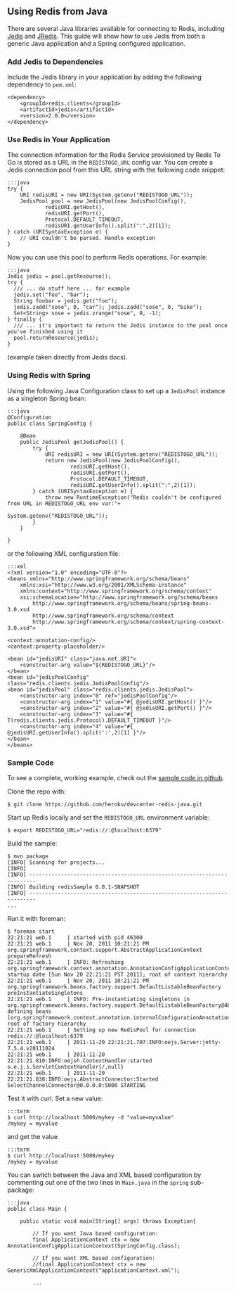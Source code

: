 ## Using Redis from Java

There are several Java libraries available for connecting to Redis, including [Jedis](https://github.com/xetorthio/jedis) and [JRedis](http://code.google.com/p/jredis/). This guide will show how to use Jedis from both a generic Java application and a Spring configured application.

### Add Jedis to Dependencies

Include the Jedis library in your application by adding the following dependency to `pom.xml`:

    <dependency>
        <groupId>redis.clients</groupId>
        <artifactId>jedis</artifactId>
        <version>2.0.0</version>
    </dependency>

### Use Redis in Your Application

The connection information for the Redis Service provisioned by Redis To Go is stored as a URL in the `REDISTOGO_URL` config var. You can create a Jedis connection pool from this URL string with the following code snippet:

    :::java
    try {
    	URI redisURI = new URI(System.getenv("REDISTOGO_URL"));
    	JedisPool pool = new JedisPool(new JedisPoolConfig(),
    			redisURI.getHost(),
    			redisURI.getPort(),
    			Protocol.DEFAULT_TIMEOUT,
    			redisURI.getUserInfo().split(":",2)[1]);
    } catch (URISyntaxException e) {
        // URI couldn't be parsed. Handle exception
    }

Now you can use this pool to perform Redis operations. For example:

    :::java
    Jedis jedis = pool.getResource();
    try {
      /// ... do stuff here ... for example
      jedis.set("foo", "bar");
      String foobar = jedis.get("foo");
      jedis.zadd("sose", 0, "car"); jedis.zadd("sose", 0, "bike"); 
      Set<String> sose = jedis.zrange("sose", 0, -1);
    } finally {
      /// ... it's important to return the Jedis instance to the pool once you've finished using it
      pool.returnResource(jedis);
    }

(example taken directly from Jedis docs).

### Using Redis with Spring

Using the following Java Configuration class to set up a `JedisPool` instance as a singleton Spring bean:

    :::java
    @Configuration
    public class SpringConfig {

    	@Bean
    	public JedisPool getJedisPool() {
    		try {
    			URI redisURI = new URI(System.getenv("REDISTOGO_URL"));
    			return new JedisPool(new JedisPoolConfig(),
    					redisURI.getHost(),
    					redisURI.getPort(),
    					Protocol.DEFAULT_TIMEOUT,
    					redisURI.getUserInfo().split(":",2)[1]);
    		} catch (URISyntaxException e) {
    			throw new RuntimeException("Redis couldn't be configured from URL in REDISTOGO_URL env var:"+ 
    			                            System.getenv("REDISTOGO_URL"));
    		}
    	}
	
    }

or the following XML configuration file:

    :::xml
    <?xml version="1.0" encoding="UTF-8"?>
    <beans xmlns="http://www.springframework.org/schema/beans"
        xmlns:xsi="http://www.w3.org/2001/XMLSchema-instance"
        xmlns:context="http://www.springframework.org/schema/context"
        xsi:schemaLocation="http://www.springframework.org/schema/beans
            http://www.springframework.org/schema/beans/spring-beans-3.0.xsd
            http://www.springframework.org/schema/context
            http://www.springframework.org/schema/context/spring-context-3.0.xsd">

    <context:annotation-config/>
    <context:property-placeholder/>

    <bean id="jedisURI" class="java.net.URI">
        <constructor-arg value="${REDISTOGO_URL}"/>
    </bean>
    <bean id="jedisPoolConfig" class="redis.clients.jedis.JedisPoolConfig"/>
    <bean id="jedisPool" class="redis.clients.jedis.JedisPool">
        <constructor-arg index="0" ref="jedisPoolConfig"/>
        <constructor-arg index="1" value="#{ @jedisURI.getHost() }"/>
        <constructor-arg index="2" value="#{ @jedisURI.getPort() }"/>
        <constructor-arg index="3" value="#{ T(redis.clients.jedis.Protocol).DEFAULT_TIMEOUT }"/>
        <constructor-arg index="4" value="#{ @jedisURI.getUserInfo().split(':',2)[1] }"/>
    </bean>
    </beans>

### Sample Code

To see a complete, working example, check out the [sample code in github](https://github.com/heroku/devcenter-redis-java).

Clone the repo with:

    $ git clone https://github.com/heroku/devcenter-redis-java.git

Start up Redis locally and set the `REDISTOGO_URL` environment variable:

    $ export REDISTOGO_URL="redis://:@localhost:6379"

Build the sample:

    $ mvn package
    [INFO] Scanning for projects...
    [INFO]                                                                         
    [INFO] ------------------------------------------------------------------------
    [INFO] Building redisSample 0.0.1-SNAPSHOT
    [INFO] ------------------------------------------------------------------------
    ...

Run it with foreman:

    $ foreman start
    22:21:21 web.1     | started with pid 46300
    22:21:21 web.1     | Nov 20, 2011 10:21:21 PM org.springframework.context.support.AbstractApplicationContext prepareRefresh
    22:21:21 web.1     | INFO: Refreshing org.springframework.context.annotation.AnnotationConfigApplicationContext@182d9c06: startup date [Sun Nov 20 22:21:21 PST 2011]; root of context hierarchy
    22:21:21 web.1     | Nov 20, 2011 10:21:21 PM org.springframework.beans.factory.support.DefaultListableBeanFactory preInstantiateSingletons
    22:21:21 web.1     | INFO: Pre-instantiating singletons in org.springframework.beans.factory.support.DefaultListableBeanFactory@4b0ab323: defining beans [org.springframework.context.annotation.internalConfigurationAnnotationProcessor,org.springframework.context.annotation.internalAutowiredAnnotationProcessor,org.springframework.context.annotation.internalRequiredAnnotationProcessor,org.springframework.context.annotation.internalCommonAnnotationProcessor,springConfig,getJedisPool]; root of factory hierarchy
    22:21:21 web.1     | Setting up new RedisPool for connection redis://:@localhost:6379
    22:21:21 web.1     | 2011-11-20 22:21:21.707:INFO:oejs.Server:jetty-7.5.4.v20111024
    22:21:21 web.1     | 2011-11-20 22:21:21.810:INFO:oejsh.ContextHandler:started o.e.j.s.ServletContextHandler{/,null}
    22:21:21 web.1     | 2011-11-20 22:21:21.838:INFO:oejs.AbstractConnector:Started SelectChannelConnector@0.0.0.0:5000 STARTING

Test it with curl. Set a new value:

    :::term
    $ curl http://localhost:5000/mykey -d "value=myvalue"
    /mykey = myvalue

and get the value

    :::term
    $ curl http://localhost:5000/mykey
    /mykey = myvalue


You can switch between the Java and XML based configuration by commenting out one of the two lines in `Main.java` in the `spring` sub-package:

    :::java
    public class Main {

        public static void main(String[] args) throws Exception{

            // If you want Java based configuration:
    		final ApplicationContext ctx = new AnnotationConfigApplicationContext(SpringConfig.class);
    	
    		// If you want XML based configuration:
    		//final ApplicationContext ctx = new GenericXmlApplicationContext("applicationContext.xml");
        
            ...

